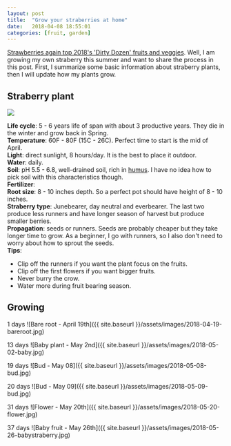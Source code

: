 ```yaml
---
layout: post
title:  "Grow your straberries at home"
date:   2018-04-08 18:55:01
categories: [fruit, garden]
---
```

[Strawberries again top 2018's 'Dirty Dozen' fruits and veggies](https://www.cnn.com/2018/04/10/health/2018-dirty-dozen-fruits-and-veggies-ewg/index.html). 
Well, I am growing my own straberry this summer and want to share the process in this post.
First, I summarize some basic information about straberry plants, then I will update how my plants grow.

Straberry plant
---------------

![](https://i2.wp.com/bonnieplants.com/wp-content/uploads/strawberry-plant-Illustration-web.jpg)

__Life cycle__: 5 - 6 years life of span with about 3 productive years. They die in the winter and grow back in Spring.  
__Temperature__: 60F - 80F (15C - 26C). Perfect time to start is the mid of April.  
__Light__: direct sunlight, 8 hours/day. It is the best to place it outdoor.  
__Water__: daily.  
__Soil__: pH 5.5 - 6.8, well-drained soil, rich in [humus](https://en.wikipedia.org/wiki/Humus). I have no idea how to pick soil with this characteristics though.  
__Fertilizer__:  
__Root size__: 8 - 10 inches depth. So a perfect pot should have height of 8 - 10 inches.  
__Straberry type__: Junebearer, day neutral and everbearer. The last two produce less runners and have longer season of harvest but produce smaller berries.  
__Propagation__: seeds or runners. Seeds are probably cheaper but they take longer time to grow. As a beginner, I go with runners, so I also don't need to worry about how to sprout the seeds.  
__Tips__:
+ Clip off the runners if you want the plant focus on the fruits.  
+ Clip off the first flowers if you want bigger fruits.
+ Never burry the crow.
+ Water more during fruit bearing season.

Growing
-----------
1 days
![Bare root - April 19th]({{ site.baseurl }}/assets/images/2018-04-19-bareroot.jpg)

13 days
![Baby plant - May 2nd]({{ site.baseurl }}/assets/images/2018-05-02-baby.jpg)

19 days
![Bud - May 08]({{ site.baseurl }}/assets/images/2018-05-08-bud.jpg)

20 days
![Bud - May 09]({{ site.baseurl }}/assets/images/2018-05-09-bud.jpg)

31 days
![Flower - May 20th]({{ site.baseurl }}/assets/images/2018-05-20-flower.jpg)

37 days
![Baby fruit - May 26th]({{ site.baseurl }}/assets/images/2018-05-26-babystraberry.jpg)

